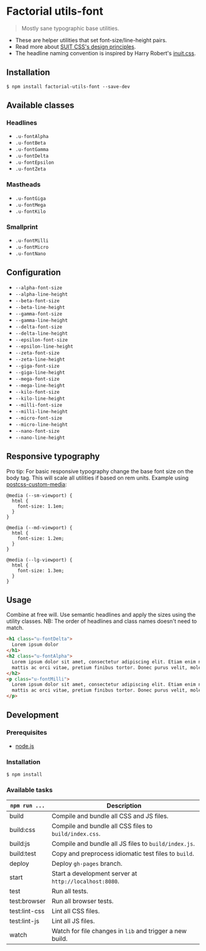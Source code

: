 # Factorial utils-font

> Mostly sane typographic base utilities.

* These are helper utilities that set font-size/line-height pairs. 
* Read more about [SUIT CSS's design principles](https://github.com/suitcss/suit/).
* The headline naming convention is inspired by Harry Robert's [inuit.css](https://github.com/inuitcss). 

## Installation 

    $ npm install factorial-utils-font --save-dev

## Available classes

### Headlines

* `.u-fontAlpha`
* `.u-fontBeta`
* `.u-fontGamma`
* `.u-fontDelta`
* `.u-fontEpsilon`
* `.u-fontZeta`

### Mastheads

* `.u-fontGiga`
* `.u-fontMega`
* `.u-fontKilo`

### Smallprint

* `.u-fontMilli`
* `.u-fontMicro`
* `.u-fontNano`

## Configuration

* `--alpha-font-size`
* `--alpha-line-height`
* `--beta-font-size`
* `--beta-line-height`
* `--gamma-font-size`
* `--gamma-line-height`
* `--delta-font-size`
* `--delta-line-height`
* `--epsilon-font-size`
* `--epsilon-line-height`
* `--zeta-font-size`
* `--zeta-line-height`
* `--giga-font-size`
* `--giga-line-height`
* `--mega-font-size`
* `--mega-line-height`
* `--kilo-font-size`
* `--kilo-line-height`
* `--milli-font-size`
* `--milli-line-height`
* `--micro-font-size`
* `--micro-line-height`
* `--nano-font-size`
* `--nano-line-height`


## Responsive typography

Pro tip: For basic responsive typography change the base font size on the body tag. This will scale all utilities if based on rem units. Example using [postcss-custom-media](https://github.com/postcss/postcss-custom-media):

    @media (--sm-viewport) {
      html {
        font-size: 1.1em;
      }
    }

    @media (--md-viewport) {
      html {
        font-size: 1.2em;
      }
    }

    @media (--lg-viewport) {
      html {
        font-size: 1.3em;
      }
    }


## Usage

Combine at free will. Use semantic headlines and apply the sizes using the utility classes. NB: The order of headlines and class names doesn't need to match. 

``` html
<h1 class="u-fontDelta">
  Lorem ipsum dolor
</h1>
<h2 class="u-fontAlpha">
  Lorem ipsum dolor sit amet, consectetur adipiscing elit. Etiam enim nibh, 
  mattis ac orci vitae, pretium finibus tortor. Donec purus velit, molestie ac ullamcorper ac, gravida at nibh.
</h2>
<p class="u-fontMilli">
  Lorem ipsum dolor sit amet, consectetur adipiscing elit. Etiam enim nibh, 
  mattis ac orci vitae, pretium finibus tortor. Donec purus velit, molestie ac ullamcorper ac, gravida at nibh.  
</p>
```

## Development

### Prerequisites

* [node.js](https://nodejs.org/en/)

### Installation

    $ npm install

### Available tasks
 
`npm run ...` | Description
---|---
build | Compile and bundle all CSS and JS files.
build:css | Compile and bundle all CSS files to `build/index.css`.
build:js | Compile and bundle all JS files to `build/index.js`.
build:test | Copy and preprocess idiomatic test files to `build`.
deploy | Deploy `gh-pages` branch.
start | Start a development server at `http://localhost:8080`.
test | Run all tests. 
test:browser | Run all browser tests.
test:lint-css | Lint all CSS files.
test:lint-js | Lint all JS files.
watch | Watch for file changes in `lib` and trigger a new build.
